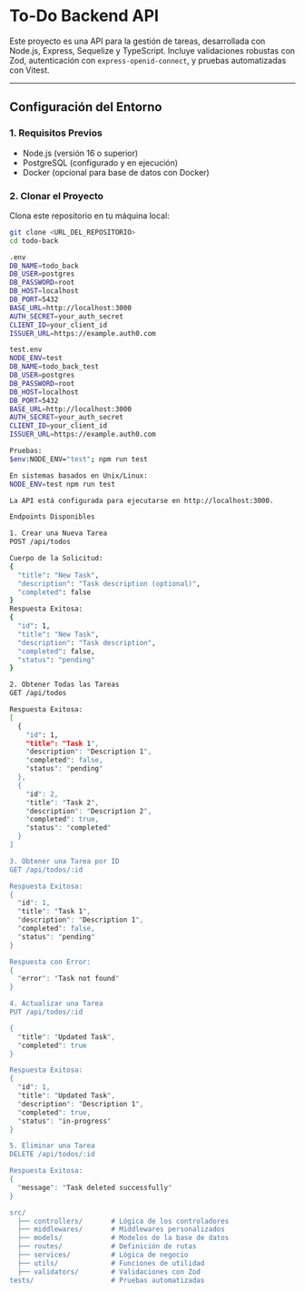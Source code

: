 # To-Do Backend API

Este proyecto es una API para la gestión de tareas, desarrollada con Node.js, Express, Sequelize y TypeScript. Incluye validaciones robustas con Zod, autenticación con `express-openid-connect`, y pruebas automatizadas con Vitest.

---

## Configuración del Entorno

### 1. Requisitos Previos

- Node.js (versión 16 o superior)
- PostgreSQL (configurado y en ejecución)
- Docker (opcional para base de datos con Docker)

### 2. Clonar el Proyecto

Clona este repositorio en tu máquina local:

```bash
git clone <URL_DEL_REPOSITORIO>
cd todo-back

.env
DB_NAME=todo_back
DB_USER=postgres
DB_PASSWORD=root
DB_HOST=localhost
DB_PORT=5432
BASE_URL=http://localhost:3000
AUTH_SECRET=your_auth_secret
CLIENT_ID=your_client_id
ISSUER_URL=https://example.auth0.com

test.env
NODE_ENV=test
DB_NAME=todo_back_test
DB_USER=postgres
DB_PASSWORD=root
DB_HOST=localhost
DB_PORT=5432
BASE_URL=http://localhost:3000
AUTH_SECRET=your_auth_secret
CLIENT_ID=your_client_id
ISSUER_URL=https://example.auth0.com

Pruebas:
$env:NODE_ENV="test"; npm run test

En sistemas basados en Unix/Linux:
NODE_ENV=test npm run test

La API está configurada para ejecutarse en http://localhost:3000.

Endpoints Disponibles

1. Crear una Nueva Tarea
POST /api/todos

Cuerpo de la Solicitud:
{
  "title": "New Task",
  "description": "Task description (optional)",
  "completed": false
}
Respuesta Exitosa:
{
  "id": 1,
  "title": "New Task",
  "description": "Task description",
  "completed": false,
  "status": "pending"
}

2. Obtener Todas las Tareas
GET /api/todos

Respuesta Exitosa:
[
  {
    "id": 1,
    "title": "Task 1",
    "description": "Description 1",
    "completed": false,
    "status": "pending"
  },
  {
    "id": 2,
    "title": "Task 2",
    "description": "Description 2",
    "completed": true,
    "status": "completed"
  }
]

3. Obtener una Tarea por ID
GET /api/todos/:id

Respuesta Exitosa:
{
  "id": 1,
  "title": "Task 1",
  "description": "Description 1",
  "completed": false,
  "status": "pending"
}

Respuesta con Error:
{
  "error": "Task not found"
}

4. Actualizar una Tarea
PUT /api/todos/:id

{
  "title": "Updated Task",
  "completed": true
}

Respuesta Exitosa:
{
  "id": 1,
  "title": "Updated Task",
  "description": "Description 1",
  "completed": true,
  "status": "in-progress"
}

5. Eliminar una Tarea
DELETE /api/todos/:id

Respuesta Exitosa:
{
  "message": "Task deleted successfully"
}

src/
  ├── controllers/       # Lógica de los controladores
  ├── middlewares/       # Middlewares personalizados
  ├── models/            # Modelos de la base de datos
  ├── routes/            # Definición de rutas
  ├── services/          # Lógica de negocio
  ├── utils/             # Funciones de utilidad
  ├── validators/        # Validaciones con Zod
tests/                   # Pruebas automatizadas
```
